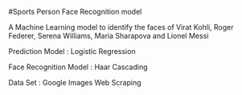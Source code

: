 #Sports Person Face Recognition model

A Machine Learning model to identify the faces of Virat Kohli, Roger Federer, Serena Williams, Maria Sharapova and Lionel Messi

Prediction Model : Logistic Regression

Face Recognition Model : Haar Cascading 

Data Set : Google Images Web Scraping
